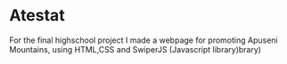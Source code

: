 # Atestat
For the final highschool project I made a webpage for promoting Apuseni Mountains, using HTML,CSS and SwiperJS (Javascript library)brary)
